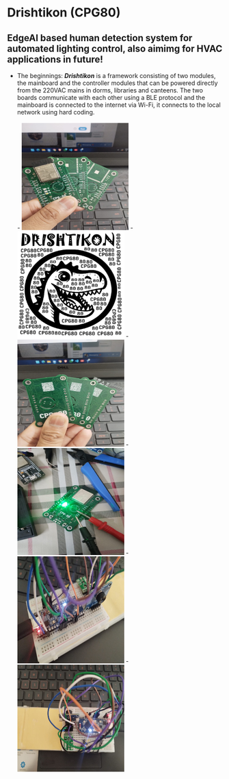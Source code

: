 # Drishtikon (CPG80)
## EdgeAI based human detection system for automated lighting control, also aimimg for HVAC applications in future! <br>
 
+ The beginnings: ***Drishtikon*** is a framework consisting of two modules, the mainboard and the controller modules that can be powered directly from the 220VAC mains in dorms, libraries and canteens. The two boards communicate with each other using a BLE protocol and the mainboard is connected to the internet via Wi-Fi, it connects to the local network using hard coding.<br> <br>
  <div>
  - <img src="https://github.com/Debanx3/Drishtikon/blob/main/Elements/picx.jpg" alt="Drishtikon" width="250" height="250"> 
  - <img src="https://github.com/Debanx3/Drishtikon/blob/main/Documents/cap_logo.png" alt="Mainboard PCB" width="250" height="250">
  - <img src="https://github.com/Debanx3/Drishtikon/blob/main/Documents/picy.jpg" alt="Mainboard PCB" width="250" height="250">
  - <img src="https://github.com/Debanx3/Drishtikon/blob/main/Documents/WhatsApp%20Image%202025-10-20%20at%2014.41.27_4e0a38e9.jpg" alt="Mainboard PCB" width="250" height="250">
  - <img src="https://github.com/Debanx3/Drishtikon/blob/main/Documents/pind.jpg" alt="Mainboard PCB" width="250" height="250">
  - <img src="https://github.com/Debanx3/Drishtikon/blob/main/Documents/pinda.jpg" alt="Mainboard PCB" width="250" height="250">
  </div>

